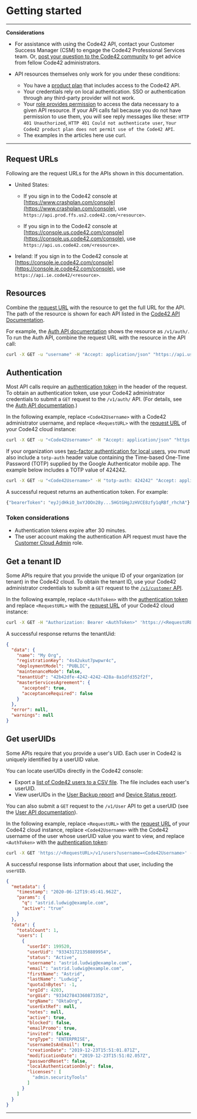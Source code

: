 # Getting started

---
**Considerations**

* For assistance with using the Code42 API, contact your Customer Success Manager (CSM) to engage the Code42 Professional Services team. Or, [post your question to the Code42 community](https://success.code42.com/home) to get advice from fellow Code42 administrators.

* API resources themselves only work for you under these conditions:
  * You have a [product plan](https://support.code42.com/Terms_and_conditions/Code42_customer_support_resources/Code42_product_plans) that includes access to the Code42 API.
  * Your credentials rely on local authentication. SSO or authentication through any third-party provider will not work.
  * Your [role provides permission](https://support.code42.com/Administrator/Cloud/Monitoring_and_managing/Manage_user_roles) to access the data necessary to a given API resource. If your API calls fail because you do not have permission to use them, you will see reply messages like these: `HTTP 401 Unauthorized`, `HTTP 401 Could not authenticate user`, `Your Code42 product plan does not permit use of the Code42 API`.
  * The examples in the articles here use curl.

---

## Request URLs

Following are the request URLs for the APIs shown in this documentation.

* United States:

  * If you sign in to the Code42 console at [https://www.crashplan.com/console](https://www.crashplan.com/console), use `https://api.prod.ffs.us2.code42.com/<resource>`.

  * If you sign in to the Code42 console at [https://console.us.code42.com/console](https://console.us.code42.com/console), use `https://api.us.code42.com/<resource>`.

* Ireland: If you sign in to the Code42 console at [https://console.ie.code42.com/console](https://console.ie.code42.com/console), use `https://api.ie.code42/<resource>`.

## Resources

Combine the [request URL](#request-urls) with the resource to get the full URL for the API. The path of the resource is shown for each API listed in the [Code42 API Documentation](/api/).

For example, the [Auth API documentation](/api/#tag/Auth) shows the resource as `/v1/auth/`. To run the Auth API, combine the request URL with the resource in the API call:

```bash
curl -X GET -u "username" -H "Accept: application/json" "https://api.us.code42.com/v1/auth/"
```

## Authentication

Most API calls require an [authentication token](https://support.code42.com/Administrator/Cloud/Monitoring_and_managing/Code42_API_resources/Code42_API_authentication_methods#Use_token_authentication) in the header of the request. To obtain an authentication token, use your Code42 administrator credentials to submit a `GET` request to the `/v1/auth/` API. (For details, see the [Auth API documentation](/api/#tag/Auth).)

In the following example, replace `<Code42Username>` with a Code42 administrator username, and replace `<RequestURL>` with the [request URL](#request-urls) of your Code42 cloud instance:

```bash
curl -X GET -u "<Code42Username>" -H "Accept: application/json" "https://<RequestURL>/v1/auth/"
```

If your organization uses [two-factor authentication for local users](https://support.code42.com/Administrator/Cloud/Configuring/Two-factor_authentication_for_local_users), you must also include a `totp-auth` header value containing the Time-based One-Time Password (TOTP) supplied by the Google Authenticator mobile app. The example below includes a TOTP value of 424242.

```bash
curl -X GET -u "<Code42Username>" -H "totp-auth: 424242" "Accept: application/json" "https://<RequestURL>/v1/auth/"
```

A successful request returns an authentication token. For example:

```bash
{"bearerToken": "eyJjdHkiO_bxYJOOn28y...5HGtGHgJzHVCE8zfy1qRBf_rhchA"}
```

### Token considerations

* Authentication tokens expire after 30 minutes.
* The user account making the authentication API request must have the [Customer Cloud Admin](https://support.code42.com/Administrator/Cloud/Monitoring_and_managing/Roles_reference#Customer_Cloud_Admin) role.

## Get a tenant ID

Some APIs require that you provide the unique ID of your organization (or tenant) in the Code42 cloud. To obtain the tenant ID, use your Code42 administrator credentials to submit a `GET` request to the [`/v1/customer` API](/api/#tag/Customer).

In the following example, replace `<AuthToken>` with the [authentication token](#authentication) and replace `<RequestURL>` with the [request URL](#request-urls) of your Code42 cloud instance:

```bash
curl -X GET -H "Authorization: Bearer <AuthToken>" 'https://<RequestURL>/v1/customer'
```

A successful response returns the tenantUid:

```json
{
  "data": {
    "name": "My Org",
    "registrationKey": "4s42ukut7pwpwr4c",
    "deploymentModel": "PUBLIC",
    "maintenanceMode": false,
    "tenantUid": "42b42dfe-4242-4242-428a-8a1dfd352f2f",
    "masterServicesAgreement": {
      "accepted": true,
      "acceptanceRequired": false
    }
  },
  "error": null,
  "warnings": null
}
```

## Get userUIDs

Some APIs require that you provide a user's UID. Each user in Code42 is uniquely identified by a userUID value.

You can locate userUIDs directly in the Code42 console:

* Export a [list of Code42 users to a CSV file](https://support.code42.com/Administrator/Cloud/Code42_console_reference/Users_reference#CSV_export). The file includes each user's userUID.
* View userUIDs in the [User Backup report](https://support.code42.com/Administrator/Cloud/Code42_console_reference/User_Backup_report_reference#User_Backup_report) and [Device Status report](https://support.code42.com/Administrator/Cloud/Code42_console_reference/Device_Status_report_reference#Device_Status_report).

You can also submit a `GET` request to the `/v1/User` API to get a userUID (see the [User API documentation](/api/#tag/User)).

In the following example, replace `<RequestURL>` with the [request URL](#request-urls) of your Code42 cloud instance, replace `<Code42Username>` with the Code42 username of the user whose userUID value you want to view, and replace `<AuthToken>` with the [authentication token](#authentication):

```bash
curl -X GET 'https://<RequestURL>/v1/users?username=<Code42Username>' -H 'Authorization: Bearer <AuthToken>'
```

A successful response lists information about that user, including the `userUID`.

```json
{
  "metadata": {
    "timestamp": "2020-06-12T19:45:41.962Z",
    "params": {
      "q": "astrid.ludwig@example.com",
      "active": "true"
    }
  },
  "data": {
    "totalCount": 1,
    "users": [
      {
        "userId": 199520,
        "userUid": "933431721358889954",
        "status": "Active",
        "username": "astrid.ludwig@example.com",
        "email": "astrid.ludwig@example.com",
        "firstName": "Astrid",
        "lastName": "Ludwig",
        "quotaInBytes": -1,
        "orgId": 4203,
        "orgUid": "933427843360873352",
        "orgName": "OktaOrg",
        "userExtRef": null,
        "notes": null,
        "active": true,
        "blocked": false,
        "emailPromo": true,
        "invited": false,
        "orgType": "ENTERPRISE",
        "usernameIsAnEmail": true,
        "creationDate": "2019-12-23T15:51:01.871Z",
        "modificationDate": "2019-12-23T15:51:02.057Z",
        "passwordReset": false,
        "localAuthenticationOnly": false,
        "licenses": [
          "admin.securityTools"
        ]
      }
    ]
  }
}
```

---
